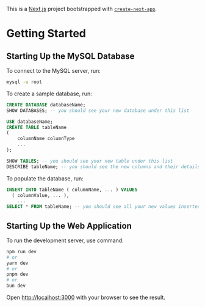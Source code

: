 This is a [Next.js](https://nextjs.org/) project bootstrapped with [`create-next-app`](https://github.com/vercel/next.js/tree/canary/packages/create-next-app).

# Getting Started

## Starting Up the MySQL Database

To connect to the MySQL server, run:

```bash
mysql -u root
```

To create a sample database, run:

```sql
CREATE DATABASE databaseName;
SHOW DATABASES; -- you should see your new database under this list

USE databaseName;
CREATE TABLE tableName
(
    columnName columnType
    ...
);

SHOW TABLES; -- you should see your new table under this list
DESCRIBE tableName; -- you should see the new columns and their details
```

To populate the database, run:

```sql
INSERT INTO tableName ( columnName, ... ) VALUES
  ( columnValue, ... ),
    ...
SELECT * FROM tableName; -- you should see all your new values inserted into the table
```

## Starting Up the Web Application

To run the development server, use command:

```bash
npm run dev
# or
yarn dev
# or
pnpm dev
# or
bun dev
```

Open [http://localhost:3000](http://localhost:3000) with your browser to see the result.
